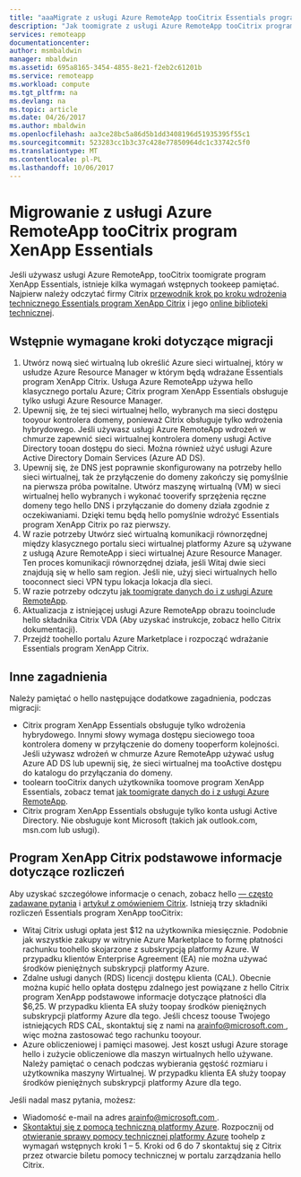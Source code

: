 ```yaml
---
title: "aaaMigrate z usługi Azure RemoteApp tooCitrix Essentials program XenApp | Dokumentacja firmy Microsoft"
description: "Jak toomigrate z usługi Azure RemoteApp tooCitrix program XenApp Essentials"
services: remoteapp
documentationcenter: 
author: msmbaldwin
manager: mbaldwin
ms.assetid: 695a8165-3454-4855-8e21-f2eb2c61201b
ms.service: remoteapp
ms.workload: compute
ms.tgt_pltfrm: na
ms.devlang: na
ms.topic: article
ms.date: 04/26/2017
ms.author: mbaldwin
ms.openlocfilehash: aa3ce28bc5a86d5b1dd3408196d51935395f55c1
ms.sourcegitcommit: 523283cc1b3c37c428e77850964dc1c33742c5f0
ms.translationtype: MT
ms.contentlocale: pl-PL
ms.lasthandoff: 10/06/2017
---
```

# <a name="migrate-from-azure-remoteapp-toocitrix-xenapp-essentials"></a>Migrowanie z usługi Azure RemoteApp tooCitrix program XenApp Essentials

Jeśli używasz usługi Azure RemoteApp, tooCitrix toomigrate program XenApp Essentials, istnieje kilka wymagań wstępnych tookeep pamiętać. Najpierw należy odczytać firmy Citrix [przewodnik krok po kroku wdrożenia technicznego Essentials program XenApp Citrix](https://docs.citrix.com/content/dam/docs/en-us/citrix-cloud/downloads/xenapp-essentials-deployment-guide.pdf) i jego [online biblioteki technicznej](http://docs.citrix.com/en-us/citrix-cloud/xenapp-and-xendesktop-service/xenapp-essentials.html). 

## <a name="prerequisite-steps-for-migration"></a>Wstępnie wymagane kroki dotyczące migracji

1. Utwórz nową sieć wirtualną lub określić Azure sieci wirtualnej, który w usłudze Azure Resource Manager w którym będą wdrażane Essentials program XenApp Citrix. Usługa Azure RemoteApp używa hello klasycznego portalu Azure; Citrix program XenApp Essentials obsługuje tylko usługi Azure Resource Manager.  
2. Upewnij się, że tej sieci wirtualnej hello, wybranych ma sieci dostępu tooyour kontrolera domeny, ponieważ Citrix obsługuje tylko wdrożenia hybrydowego. Jeśli używasz usługi Azure RemoteApp wdrożeń w chmurze zapewnić sieci wirtualnej kontrolera domeny usługi Active Directory tooan dostępu do sieci. Można również użyć usługi Azure Active Directory Domain Services (Azure AD DS). 
3. Upewnij się, że DNS jest poprawnie skonfigurowany na potrzeby hello sieci wirtualnej, tak że przyłączenie do domeny zakończy się pomyślnie na pierwsza próba powitalne. Utwórz maszynę wirtualną (VM) w sieci wirtualnej hello wybranych i wykonać tooverify sprzężenia ręczne domeny tego hello DNS i przyłączanie do domeny działa zgodnie z oczekiwaniami. Dzięki temu będą hello pomyślnie wdrożyć Essentials program XenApp Citrix po raz pierwszy. 
4. W razie potrzeby Utwórz sieć wirtualną komunikacji równorzędnej między klasycznego portalu sieci wirtualnej platformy Azure są używane z usługą Azure RemoteApp i sieci wirtualnej Azure Resource Manager. Ten proces komunikacji równorzędnej działa, jeśli Witaj dwie sieci znajdują się w hello sam region. Jeśli nie, użyj sieci wirtualnych hello tooconnect sieci VPN typu lokacja lokacja dla sieci. 
5. W razie potrzeby odczytu [jak toomigrate danych do i z usługi Azure RemoteApp](remoteapp-migrate.md). 
6. Aktualizacja z istniejącej usługi Azure RemoteApp obrazu tooinclude hello składnika Citrix VDA (Aby uzyskać instrukcje, zobacz hello Citrix dokumentacji). 
7. Przejdź toohello portalu Azure Marketplace i rozpocząć wdrażanie Essentials program XenApp Citrix.

## <a name="other-considerations"></a>Inne zagadnienia

Należy pamiętać o hello następujące dodatkowe zagadnienia, podczas migracji:
- Citrix program XenApp Essentials obsługuje tylko wdrożenia hybrydowego. Innymi słowy wymaga dostępu sieciowego tooa kontrolera domeny w przyłączenie do domeny tooperform kolejności. Jeśli używasz wdrożeń w chmurze Azure RemoteApp używać usług Azure AD DS lub upewnij się, że sieci wirtualnej ma tooActive dostępu do katalogu do przyłączania do domeny. 
- toolearn tooCitrix danych użytkownika toomove program XenApp Essentials, zobacz temat [jak toomigrate danych do i z usługi Azure RemoteApp](remoteapp-migrate.md). 
- Citrix program XenApp Essentials obsługuje tylko konta usługi Active Directory. Nie obsługuje kont Microsoft (takich jak outlook.com, msn.com lub usługi). 

## <a name="citrix-xenapp-essentials-billing"></a>Program XenApp Citrix podstawowe informacje dotyczące rozliczeń

Aby uzyskać szczegółowe informacje o cenach, zobacz hello [— często zadawane pytania](https://www.citrix.com/global-partners/microsoft/resources/xenapp-essentials-faq.html#tab-30699) i [artykuł z omówieniem Citrix](https://www.citrix.com/global-partners/microsoft/remote-app.html). Istnieją trzy składniki rozliczeń Essentials program XenApp tooCitrix:

- Witaj Citrix usługi opłata jest $12 na użytkownika miesięcznie. Podobnie jak wszystkie zakupy w witrynie Azure Marketplace to formę płatności rachunku toohello skojarzone z subskrypcją platformy Azure. W przypadku klientów Enterprise Agreement (EA) nie można używać środków pieniężnych subskrypcji platformy Azure. 
- Zdalne usługi danych (RDS) licencji dostępu klienta (CAL). Obecnie można kupić hello opłata dostępu zdalnego jest powiązane z hello Citrix program XenApp podstawowe informacje dotyczące płatności dla $6,25. W przypadku klienta EA służy toopay środków pieniężnych subskrypcji platformy Azure dla tego. Jeśli chcesz toouse Twojego istniejących RDS CAL, skontaktuj się z nami na [ arainfo@microsoft.com ](mailto:arainfo@microsoft.com), więc można zastosować tego rachunku tooyour. 
- Azure obliczeniowej i pamięci masowej. Jest koszt usługi Azure storage hello i zużycie obliczeniowe dla maszyn wirtualnych hello używane. Należy pamiętać o cenach podczas wybierania gęstość rozmiaru i użytkownika maszyny Wirtualnej. W przypadku klienta EA służy toopay środków pieniężnych subskrypcji platformy Azure dla tego.

Jeśli nadal masz pytania, możesz:
- Wiadomość e-mail na adres [ arainfo@microsoft.com ](mailto:arainfo@microsoft.com).
- [Skontaktuj się z pomocą techniczną platformy Azure](https://portal.azure.com/?#blade/Microsoft_Azure_Support/HelpAndSupportBlade). Rozpocznij od [otwieranie sprawy pomocy technicznej platformy Azure](https://portal.azure.com/?#blade/Microsoft_Azure_Support/HelpAndSupportBlade) toohelp z wymagań wstępnych kroki 1 – 5. Kroki od 6 do 7 skontaktuj się z Citrix przez otwarcie biletu pomocy technicznej w portalu zarządzania hello Citrix. 
